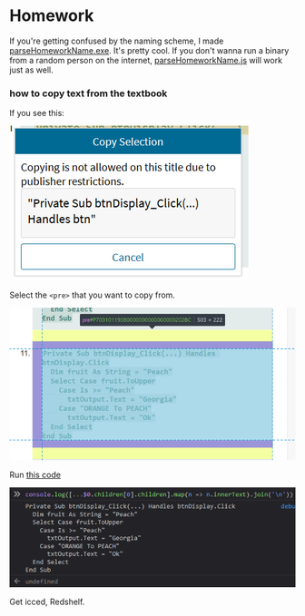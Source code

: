 # Homework

If you're getting confused by the naming scheme,
I made [parseHomeworkName.exe](parseHomeworkName/parseHomeworkName.exe).
It's pretty cool.
If you don't wanna run a binary from a random person on the internet,
[parseHomeworkName.js](parseHomeworkName/parseHomeworkName.js)
will work just as well.

### how to copy text from the textbook

If you see this:

![](2020-07-16-17-18-46.png)

Select the `<pre>` that you want to copy from.

![](2020-07-16-17-20-07.png)

Run [this code](./copyTextFromTextbook.js)

![](2020-07-16-17-21-05.png)

Get icced, Redshelf.
